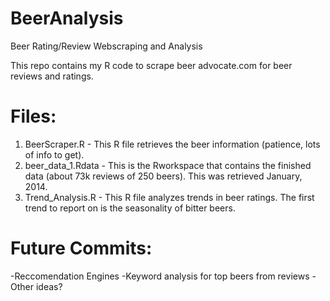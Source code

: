 BeerAnalysis
============

Beer Rating/Review Webscraping and Analysis

This repo contains my R code to scrape beer advocate.com for beer reviews and ratings.

Files:
============
1) BeerScraper.R - This R file retrieves the beer information (patience, lots of info to get).
2) beer_data_1.Rdata - This is the Rworkspace that contains the finished data (about 73k reviews of 250 beers). This was retrieved January, 2014.
3) Trend_Analysis.R - This R file analyzes trends in beer ratings. The first trend to report on is the seasonality of bitter beers.


Future Commits:
=============
-Reccomendation Engines
-Keyword analysis for top beers from reviews
-Other ideas?

